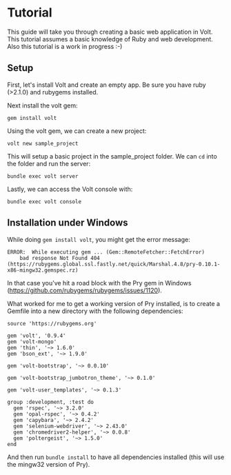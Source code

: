 # Tutorial

This guide will take you through creating a basic web application in Volt.  This tutorial assumes a basic knowledge of Ruby and web development.  Also this tutorial is a work in progress :-)

## Setup

First, let's install Volt and create an empty app.  Be sure you have ruby (>2.1.0) and rubygems installed.

Next install the volt gem:

    gem install volt

Using the volt gem, we can create a new project:

    volt new sample_project

This will setup a basic project in the sample_project folder.  We can ```cd``` into the folder and run the server:

    bundle exec volt server

Lastly, we can access the Volt console with:

    bundle exec volt console

## Installation under Windows

While doing ```gem install volt```, you might get the error message:

```
ERROR:  While executing gem ... (Gem::RemoteFetcher::FetchError)
    bad response Not Found 404 (https://rubygems.global.ssl.fastly.net/quick/Marshal.4.8/pry-0.10.1-x86-mingw32.gemspec.rz)
```

In that case you've hit a road block with the Pry gem in Windows (https://github.com/rubygems/rubygems/issues/1120).

What worked for me to get a working version of Pry installed, is to create a Gemfile into a new directory with the following dependencies:

```
source 'https://rubygems.org'

gem 'volt', '0.9.4'
gem 'volt-mongo'
gem 'thin', '~> 1.6.0'
gem 'bson_ext', '~> 1.9.0'

gem 'volt-bootstrap', '~> 0.0.10'

gem 'volt-bootstrap_jumbotron_theme', '~> 0.1.0'

gem 'volt-user_templates', '~> 0.1.3'

group :development, :test do
  gem 'rspec', '~> 3.2.0'
  gem 'opal-rspec', '~> 0.4.2'
  gem 'capybara', '~> 2.4.2'
  gem 'selenium-webdriver', '~> 2.43.0'
  gem 'chromedriver2-helper', '~> 0.0.8'
  gem 'poltergeist', '~> 1.5.0'
end
```
And then run ```bundle install``` to have all dependencies installed (this will use the mingw32 version of Pry).
